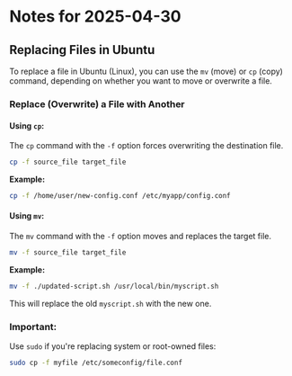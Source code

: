 # Notes for 2025-04-30

## Replacing Files in Ubuntu

To replace a file in Ubuntu (Linux), you can use the `mv` (move) or `cp` (copy) command, depending on whether you want to move or overwrite a file.

### Replace (Overwrite) a File with Another

#### Using `cp`:
The `cp` command with the `-f` option forces overwriting the destination file.

```bash
cp -f source_file target_file
```

**Example:**
```bash
cp -f /home/user/new-config.conf /etc/myapp/config.conf
```

#### Using `mv`:
The `mv` command with the `-f` option moves and replaces the target file.

```bash
mv -f source_file target_file
```

**Example:**
```bash
mv -f ./updated-script.sh /usr/local/bin/myscript.sh
```

This will replace the old `myscript.sh` with the new one.

### Important:
Use `sudo` if you're replacing system or root-owned files:

```bash
sudo cp -f myfile /etc/someconfig/file.conf
```
